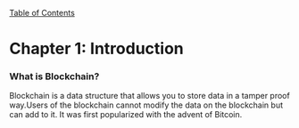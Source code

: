 [Table of Contents](index.md)
# Chapter 1: Introduction
### What is Blockchain?

Blockchain is a data structure that allows you to store data in a tamper proof way.Users of the blockchain cannot modify the data on the blockchain but can add to it. It was first popularized with the advent of Bitcoin.  
